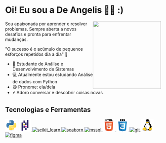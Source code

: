 # Oi! Eu sou a De Angelis 👋🏾 :)

<img align="right" width="220" height="220" src="https://user-images.githubusercontent.com/116311275/198176679-deb958eb-213f-4c43-99ab-4beb249074f5.png"></a>

Sou apaixonada por aprender e resolver problemas. Sempre aberta a novos desafios e pronta para enfrentar mudanças.

"O sucesso é o acúmulo de pequenos esforços repetidos dia a dia" 🧠


- 🌱 Estudante de Análise e Desenvolvimento de Sistemas
- 💻 Atualmente estou estudando Análise de dados com Python
- 😄 Pronome: ela/dela
- ⚡ Adoro conversar e descobrir coisas novas

## Tecnologias e Ferramentas
<p align="left"><a href="https://www.python.org" target="_blank" rel="noreferrer"> <img src="https://raw.githubusercontent.com/devicons/devicon/master/icons/python/python-original.svg" alt="python" width="40" height="40"/></a> 
<a href="https://pandas.pydata.org/" target="_blank" rel="noreferrer"> <img src="https://raw.githubusercontent.com/devicons/devicon/2ae2a900d2f041da66e950e4d48052658d850630/icons/pandas/pandas-original.svg" alt="pandas" width="40" height="40"/> </a> 
<a href="https://scikit-learn.org/" target="_blank" rel="noreferrer"> <img src="https://upload.wikimedia.org/wikipedia/commons/0/05/Scikit_learn_logo_small.svg" alt="scikit_learn" width="40" height="40"/> </a> 
<a href="https://seaborn.pydata.org/" target="_blank" rel="noreferrer"> <img src="https://seaborn.pydata.org/_images/logo-mark-lightbg.svg" alt="seaborn" width="40" height="40"/> </a>
<a href="https://www.microsoft.com/en-us/sql-server" target="_blank" rel="noreferrer"> <img src="https://www.svgrepo.com/show/303229/microsoft-sql-server-logo.svg" alt="mssql" width="40" height="40"/> </a> 
<a href="https://www.w3.org/html/" target="_blank" rel="noreferrer"><img src="https://raw.githubusercontent.com/devicons/devicon/master/icons/html5/html5-original-wordmark.svg" alt="html5" width="40" height="40"/> </a> 
<a href="https://www.w3schools.com/css/" target="_blank" rel="noreferrer"> <img src="https://raw.githubusercontent.com/devicons/devicon/master/icons/css3/css3-original-wordmark.svg" alt="css3" width="40" height="40"/> </a> 
<a href="https://git-scm.com/" target="_blank" rel="noreferrer"> <img src="https://www.vectorlogo.zone/logos/git-scm/git-scm-icon.svg" alt="git" width="40" height="40"/> </a> 
<a href="https://www.linux.org/" target="_blank" rel="noreferrer"> <img src="https://raw.githubusercontent.com/devicons/devicon/master/icons/linux/linux-original.svg" alt="linux" width="40" height="40"/> </a> 
<a href="https://www.figma.com/" target="_blank" rel="noreferrer"> <img src="https://www.vectorlogo.zone/logos/figma/figma-icon.svg" alt="figma" width="40" height="40"/> </a> </p>

<!--
## Contato
<div>
  <a href="https://www.linkedin.com/in/deangelis7/"><img src="https://img.shields.io/badge/LinkedIn-0077B5?style=for-the-badge&logo=linkedin&logoColor=white" alt=""></a>
  <a href="https://www.instagram.com/in/deangelis7_/"><img src="https://img.shields.io/badge/Instagram-E4405F?style=for-the-badge&logo=instagram&logoColor=white" alt=""></a>
  <a href=""><img src="https://img.shields.io/badge/Discord-7289DA?style=for-the-badge&logo=discord&logoColor=white" alt=""></a>
</div>
-->

